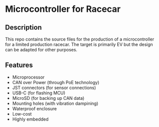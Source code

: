 # Microcontroller for Racecar

## Description

This repo contains the source files for the production of a microcontroller for a limited production racecar. The target is primarily EV but the design can be adapted for other purposes.

## Features

* Microprocessor
* CAN over Power (through PoE technology)
* JST connectors (for sensor connections)
* USB-C (for flashing MCU)
* MicroSD (for backing up CAN data)
* Mounting holes (with vibration dampining)
* Waterproof enclosure
* Low-cost
* Highly embedded


